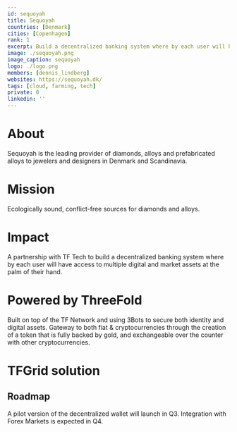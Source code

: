 ```yaml
---
id: sequoyah
title: Sequoyah
countries: [Denmark]
cities: [Copenhagen]
rank: 1
excerpt: Build a decentralized banking system where by each user will have access to multiple digital and market assets at the palm of their hand.
image: ./sequoyah.png
image_caption: sequoyah
logo: ./logo.png
members: [dennis_lindberg]
websites: https://sequoyah.dk/
tags: [cloud, farming, tech]
private: 0
linkedin: ''
---
```


# About

Sequoyah is the leading provider of diamonds, alloys and prefabricated alloys to jewelers and designers in Denmark and Scandinavia.

# Mission

Ecologically sound, conflict-free sources for diamonds and alloys.

# Impact

A partnership with TF Tech to build a decentralized banking system where by each user will have access to multiple digital and market assets at the palm of their hand.

# Powered by ThreeFold

Built on top of the TF Network and using 3Bots to secure both identity and digital assets. Gateway to both fiat & cryptocurrencies through the creation of a token that is fully backed by gold, and exchangeable over the counter with other cryptocurrencies.

# TFGrid solution

## Roadmap 

A pilot version of the decentralized wallet will launch in Q3.
Integration with Forex Markets is expected in Q4.
